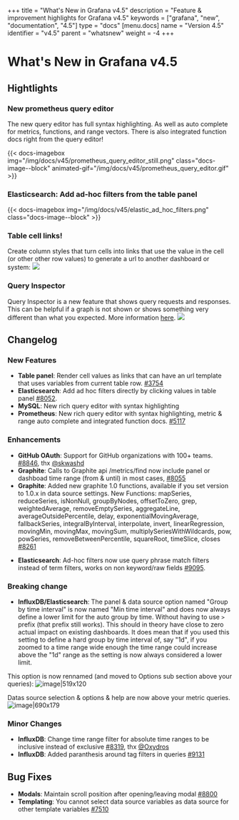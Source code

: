 +++
title = "What's New in Grafana v4.5"
description = "Feature & improvement highlights for Grafana v4.5"
keywords = ["grafana", "new", "documentation", "4.5"]
type = "docs"
[menu.docs]
name = "Version 4.5"
identifier = "v4.5"
parent = "whatsnew"
weight = -4
+++

# What's New in Grafana v4.5

## Hightlights

### New prometheus query editor

The new query editor has full syntax highlighting. As well as auto complete for metrics, functions, and range vectors. There is also integrated function docs right from the query editor!

{{< docs-imagebox img="/img/docs/v45/prometheus_query_editor_still.png" class="docs-image--block" animated-gif="/img/docs/v45/prometheus_query_editor.gif" >}}

### Elasticsearch: Add ad-hoc filters from the table panel

{{< docs-imagebox img="/img/docs/v45/elastic_ad_hoc_filters.png" class="docs-image--block" >}}

### Table cell links!
Create column styles that turn cells into links that use the value in the cell  (or other other row values) to generate a url to another dashboard or system:
![](/img/docs/v45/table_links.jpg)

### Query Inspector
Query Inspector is a new feature that shows query requests and responses. This can be helpful if a graph is not shown or shows something very different than what you expected.
More information [here](https://community.grafana.com/t/using-grafanas-query-inspector-to-troubleshoot-issues/2630).
![](/img/docs/v45/query_inspector.png)

## Changelog

### New Features

* **Table panel**: Render cell values as links that can have an url template that uses variables from current table row. [#3754](https://github.com/go-wyvern/grafana/issues/3754)
* **Elasticsearch**: Add ad hoc filters directly by clicking values in table panel [#8052](https://github.com/go-wyvern/grafana/issues/8052).
* **MySQL**: New rich query editor with syntax highlighting
* **Prometheus**: New rich query editor with syntax highlighting, metric & range auto complete and integrated function docs. [#5117](https://github.com/go-wyvern/grafana/issues/5117)

### Enhancements

* **GitHub OAuth**: Support for GitHub organizations with 100+ teams. [#8846](https://github.com/go-wyvern/grafana/issues/8846), thx [@skwashd](https://github.com/skwashd)
* **Graphite**: Calls to Graphite api /metrics/find now include panel or dashboad time range (from & until) in most cases, [#8055](https://github.com/go-wyvern/grafana/issues/8055)
* **Graphite**: Added new graphite 1.0 functions, available if you set version to 1.0.x in data source settings. New Functions: mapSeries, reduceSeries, isNonNull, groupByNodes, offsetToZero, grep, weightedAverage, removeEmptySeries, aggregateLine, averageOutsidePercentile, delay, exponentialMovingAverage, fallbackSeries, integralByInterval, interpolate, invert, linearRegression, movingMin, movingMax, movingSum, multiplySeriesWithWildcards, pow, powSeries, removeBetweenPercentile, squareRoot, timeSlice, closes [#8261](https://github.com/go-wyvern/grafana/issues/8261)
- **Elasticsearch**: Ad-hoc filters now use query phrase match filters instead of term filters, works on non keyword/raw fields [#9095](https://github.com/go-wyvern/grafana/issues/9095).

### Breaking change

* **InfluxDB/Elasticsearch**: The panel & data source option named "Group by time interval" is now named "Min time interval" and does now always define a lower limit for the auto group by time. Without having to use `>` prefix (that prefix still works). This should in theory have close to zero actual impact on existing dashboards. It does mean that if you used this setting to define a hard group by time interval of, say "1d", if you zoomed to a time range wide enough the time range could increase above the "1d" range as the setting is now always considered a lower limit.

This option is now rennamed (and moved to Options sub section above your queries):
![image|519x120](upload://ySjHOVpavV6yk9LHQxL9nq2HIsT.png)

Datas source selection & options & help are now above your metric queries.
![image|690x179](upload://5kNDxKgMz1BycOKgG3iWYLsEVXv.png)

### Minor Changes

* **InfluxDB**: Change time range filter for absolute time ranges to be inclusive instead of exclusive [#8319](https://github.com/go-wyvern/grafana/issues/8319), thx [@Oxydros](https://github.com/Oxydros)
* **InfluxDB**: Added paranthesis around tag filters in queries [#9131](https://github.com/go-wyvern/grafana/pull/9131)

## Bug Fixes

* **Modals**: Maintain scroll position after opening/leaving modal [#8800](https://github.com/go-wyvern/grafana/issues/8800)
* **Templating**: You cannot select data source variables as data source for other template variables [#7510](https://github.com/go-wyvern/grafana/issues/7510)

